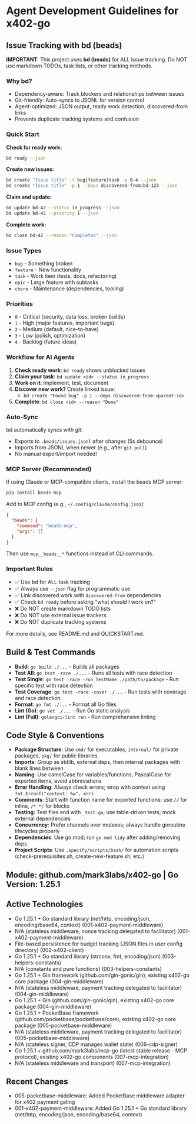 # Agent Development Guidelines for x402-go

## Issue Tracking with bd (beads)

**IMPORTANT**: This project uses **bd (beads)** for ALL issue tracking. Do NOT use markdown TODOs, task lists, or other tracking methods.

### Why bd?

- Dependency-aware: Track blockers and relationships between issues
- Git-friendly: Auto-syncs to JSONL for version control
- Agent-optimized: JSON output, ready work detection, discovered-from links
- Prevents duplicate tracking systems and confusion

### Quick Start

**Check for ready work:**
```bash
bd ready --json
```

**Create new issues:**
```bash
bd create "Issue title" -t bug|feature|task -p 0-4 --json
bd create "Issue title" -p 1 --deps discovered-from:bd-123 --json
```

**Claim and update:**
```bash
bd update bd-42 --status in_progress --json
bd update bd-42 --priority 1 --json
```

**Complete work:**
```bash
bd close bd-42 --reason "Completed" --json
```

### Issue Types

- `bug` - Something broken
- `feature` - New functionality
- `task` - Work item (tests, docs, refactoring)
- `epic` - Large feature with subtasks
- `chore` - Maintenance (dependencies, tooling)

### Priorities

- `0` - Critical (security, data loss, broken builds)
- `1` - High (major features, important bugs)
- `2` - Medium (default, nice-to-have)
- `3` - Low (polish, optimization)
- `4` - Backlog (future ideas)

### Workflow for AI Agents

1. **Check ready work**: `bd ready` shows unblocked issues
2. **Claim your task**: `bd update <id> --status in_progress`
3. **Work on it**: Implement, test, document
4. **Discover new work?** Create linked issue:
   - `bd create "Found bug" -p 1 --deps discovered-from:<parent-id>`
5. **Complete**: `bd close <id> --reason "Done"`

### Auto-Sync

bd automatically syncs with git:
- Exports to `.beads/issues.jsonl` after changes (5s debounce)
- Imports from JSONL when newer (e.g., after `git pull`)
- No manual export/import needed!

### MCP Server (Recommended)

If using Claude or MCP-compatible clients, install the beads MCP server:

```bash
pip install beads-mcp
```

Add to MCP config (e.g., `~/.config/claude/config.json`):
```json
{
  "beads": {
    "command": "beads-mcp",
    "args": []
  }
}
```

Then use `mcp__beads__*` functions instead of CLI commands.

### Important Rules

- ✅ Use bd for ALL task tracking
- ✅ Always use `--json` flag for programmatic use
- ✅ Link discovered work with `discovered-from` dependencies
- ✅ Check `bd ready` before asking "what should I work on?"
- ❌ Do NOT create markdown TODO lists
- ❌ Do NOT use external issue trackers
- ❌ Do NOT duplicate tracking systems

For more details, see README.md and QUICKSTART.md.

## Build & Test Commands
- **Build**: `go build ./...` - Builds all packages
- **Test All**: `go test -race ./...` - Runs all tests with race detection
- **Test Single**: `go test -race -run TestName ./path/to/package` - Run specific test with race detection
- **Test Coverage**: `go test -race -cover ./...` - Run tests with coverage and race detection
- **Format**: `go fmt ./...` - Format all Go files
- **Lint (Go)**: `go vet ./...` - Run Go static analysis
- **Lint (Full)**: `golangci-lint run` - Run comprehensive linting

## Code Style & Conventions
- **Package Structure**: Use `cmd/` for executables, `internal/` for private packages, `pkg/` for public libraries
- **Imports**: Group as stdlib, external deps, then internal packages with blank lines between
- **Naming**: Use camelCase for variables/functions, PascalCase for exported items, avoid abbreviations
- **Error Handling**: Always check errors; wrap with context using `fmt.Errorf("context: %w", err)`
- **Comments**: Start with function name for exported functions; use `//` for inline, `/* */` for blocks
- **Testing**: Test files end with `_test.go`; use table-driven tests; mock external dependencies
- **Concurrency**: Prefer channels over mutexes; always handle goroutine lifecycles properly
- **Dependencies**: Use go.mod; run `go mod tidy` after adding/removing deps
- **Project Scripts**: Use `.specify/scripts/bash/` for automation scripts (check-prerequisites.sh, create-new-feature.sh, etc.)

## Module: github.com/mark3labs/x402-go | Go Version: 1.25.1

## Active Technologies
- Go 1.25.1 + Go standard library (net/http, encoding/json, encoding/base64, context) (001-x402-payment-middleware)
- N/A (stateless middleware, nonce tracking delegated to facilitator) (001-x402-payment-middleware)
- File-based persistence for budget tracking (JSON files in user config directory) (002-x402-client)
- Go 1.25.1 + Go standard library (strconv, fmt, encoding/json) (003-helpers-constants)
- N/A (constants and pure functions) (003-helpers-constants)
- Go 1.25.1 + Gin framework (github.com/gin-gonic/gin), existing x402-go core package (004-gin-middleware)
- N/A (stateless middleware, payment tracking delegated to facilitator) (004-gin-middleware)
- Go 1.25.1 + Gin (github.com/gin-gonic/gin), existing x402-go core package (004-gin-middleware)
- Go 1.25.1 + PocketBase framework (github.com/pocketbase/pocketbase/core), existing x402-go core package (005-pocketbase-middleware)
- N/A (stateless middleware, payment tracking delegated to facilitator) (005-pocketbase-middleware)
- N/A (stateless signer, CDP manages wallet state) (006-cdp-signer)
- Go 1.25.1 + github.com/mark3labs/mcp-go (latest stable release - MCP protocol), existing x402-go components (007-mcp-integration)
- N/A (stateless middleware and transport) (007-mcp-integration)

## Recent Changes
- 005-pocketbase-middleware: Added PocketBase middleware adapter for x402 payment gating
- 001-x402-payment-middleware: Added Go 1.25.1 + Go standard library (net/http, encoding/json, encoding/base64, context)

